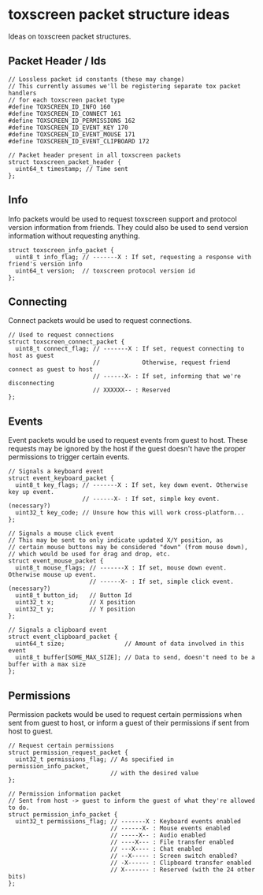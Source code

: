 toxscreen packet structure ideas
================================

Ideas on toxscreen packet structures.

Packet Header / Ids
-------------------

```
// Lossless packet id constants (these may change)
// This currently assumes we'll be registering separate tox packet handlers
// for each toxscreen packet type
#define TOXSCREEN_ID_INFO 160
#define TOXSCREEN_ID_CONNECT 161
#define TOXSCREEN_ID_PERMISSIONS 162
#define TOXSCREEN_ID_EVENT_KEY 170
#define TOXSCREEN_ID_EVENT_MOUSE 171
#define TOXSCREEN_ID_EVENT_CLIPBOARD 172

// Packet header present in all toxscreen packets
struct toxscreen_packet_header {
  uint64_t timestamp; // Time sent
};
```


Info
----

Info packets would be used to request toxscreen support and protocol version information
from friends. They could also be used to send version information without requesting anything.

```
struct toxscreen_info_packet {
  uint8_t info_flag; // -------X : If set, requesting a response with friend's version info
  uint64_t version;  // toxscreen protocol version id
};
```


Connecting
----------

Connect packets would be used to request connections.

```
// Used to request connections
struct toxscreen_connect_packet {
  uint8_t connect_flag; // -------X : If set, request connecting to host as guest
                        //            Otherwise, request friend connect as guest to host
                        // ------X- : If set, informing that we're disconnecting
                        // XXXXXX-- : Reserved
};
```


Events
------

Event packets would be used to request events from guest to host. These requests
may be ignored by the host if the guest doesn't have the proper permissions to trigger
certain events.

```
// Signals a keyboard event
struct event_keyboard_packet {
  uint8_t key_flags; // -------X : If set, key down event. Otherwise key up event.
                     // ------X- : If set, simple key event. (necessary?)
  uint32_t key_code; // Unsure how this will work cross-platform...
};

// Signals a mouse click event
// This may be sent to only indicate updated X/Y position, as
// certain mouse buttons may be considered "down" (from mouse down),
// which would be used for drag and drop, etc.
struct event_mouse_packet {
  uint8_t mouse_flags; // -------X : If set, mouse down event. Otherwise mouse up event.
                       // ------X- : If set, simple click event. (necessary?)
  uint8_t button_id;   // Button Id
  uint32_t x;          // X position
  uint32_t y;          // Y position
};

// Signals a clipboard event
struct event_clipboard_packet {
  uint64_t size;                 // Amount of data involved in this event
  uint8_t buffer[SOME_MAX_SIZE]; // Data to send, doesn't need to be a buffer with a max size
};
```


Permissions
-----------

Permission packets would be used to request certain permissions when sent from
guest to host, or inform a guest of their permissions if sent from host to guest.

```
// Request certain permissions
struct permission_request_packet {
  uint32_t permissions_flag; // As specified in permission_info_packet,
                             // with the desired value
};

// Permission information packet
// Sent from host -> guest to inform the guest of what they're allowed to do.
struct permission_info_packet {
  uint32_t permissions_flag; // -------X : Keyboard events enabled
                             // ------X- : Mouse events enabled
                             // -----X-- : Audio enabled
                             // ----X--- : File transfer enabled
                             // ---X---- : Chat enabled
                             // --X----- : Screen switch enabled?
                             // -X------ : Clipboard transfer enabled
                             // X------- : Reserved (with the 24 other bits)
};
```
